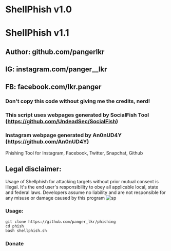 # ShellPhish v1.0
# ShellPhish v1.1
## Author: github.com/pangerlkr
## IG: instagram.com/panger__lkr
## FB: facebook.com/lkr.panger
### Don't copy this code without giving me the credits, nerd!
### This script uses webpages generated by SocialFish Tool (https://github.com/UndeadSec/SocialFish)
### Instagram webpage generated by An0nUD4Y (https://github.com/An0nUD4Y)
Phishing Tool for Instagram, Facebook, Twitter, Snapchat, Github

## Legal disclaimer:
Usage of Shellphish for attacking targets without prior mutual consent is illegal. It's the end user's responsibility to obey all applicable local, state and federal laws. Developers assume no liability and are not responsible for any misuse or damage caused by this program 
![sp](https://user-images.githubusercontent.com/34893261/41802023-87f47086-7654-11e8-8d16-8c2fb194687e.png)
### Usage:
```
git clone https://github.com/panger_lkr/phishing
cd phish
bash shellphish.sh
```
### Donate
